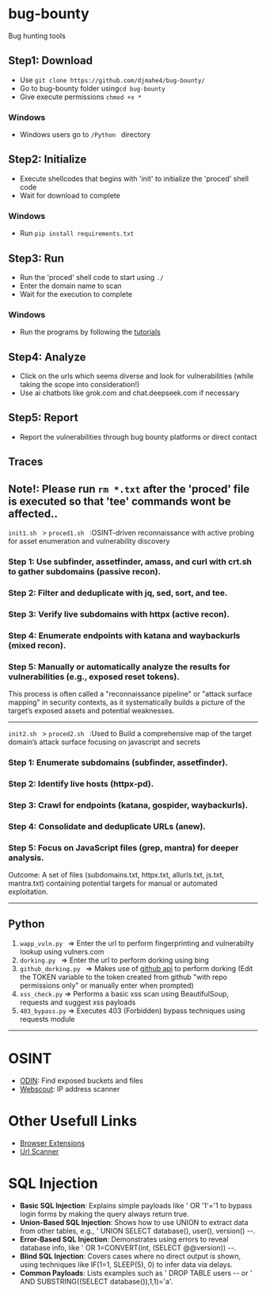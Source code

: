 # bug-bounty
Bug hunting tools
## Step1: Download
- Use ```git clone https://github.com/djmahe4/bug-bounty/ ```
- Go to bug-bounty folder using```cd bug-bounty ```
- Give execute permissions ```chmod +x * ```
### Windows
- Windows users go to ```/Python ``` directory
## Step2: Initialize
- Execute shellcodes that begins with 'init' to initialize the 'proced' shell code
- Wait for download to complete
### Windows
- Run ```pip install requirements.txt ```
## Step3: Run
- Run the 'proced' shell code to start using ```./ ```
- Enter the domain name to scan
- Wait for the execution to complete
### Windows 
- Run the programs by following the [tutorials](#Python)
## Step4: Analyze
- Click on the urls which seems diverse and look for vulnerabilities (while taking the scope into consideration!)
- Use ai chatbots like grok.com and chat.deepseek.com if necessary
## Step5: Report
- Report the vulnerabilities through bug bounty platforms or direct contact

## Traces

Note!: Please run ```rm *.txt``` after the 'proced' file is executed so that 'tee' commands wont be affected..
--
```init1.sh ``` > ```proced1.sh ``` 
:OSINT-driven reconnaissance with active probing for asset enumeration and vulnerability discovery
### Step 1: Use subfinder, assetfinder, amass, and curl with crt.sh to gather subdomains (passive recon).
### Step 2: Filter and deduplicate with jq, sed, sort, and tee.
### Step 3: Verify live subdomains with httpx (active recon).
### Step 4: Enumerate endpoints with katana and waybackurls (mixed recon).
### Step 5: Manually or automatically analyze the results for vulnerabilities (e.g., exposed reset tokens).
This process is often called a "reconnaissance pipeline" or "attack surface mapping" in security contexts, as it systematically builds a picture of the target’s exposed assets and potential weaknesses.
***
```init2.sh ``` > ```proced2.sh ```
:Used to Build a comprehensive map of the target domain’s attack surface focusing on javascript and secrets 

### Step 1: Enumerate subdomains (subfinder, assetfinder).
### Step 2: Identify live hosts (httpx-pd).
### Step 3: Crawl for endpoints (katana, gospider, waybackurls).
### Step 4: Consolidate and deduplicate URLs (anew).
### Step 5: Focus on JavaScript files (grep, mantra) for deeper analysis.
Outcome: A set of files (subdomains.txt, httpx.txt, allurls.txt, js.txt, mantra.txt) containing potential targets for manual or automated exploitation.
***
## Python
1. ```wapp_vuln.py ``` => Enter the url to perform fingerprinting and vulnerabilty lookup using vulners.com
2. ```dorking.py ``` => Enter the url to perform dorking using bing
3. ```github_dorking.py ``` => Makes use of [github api](https://github.com/settings/tokens) to perform dorking (Edit the TOKEN variable to the token created from github "with repo permissions only" or manually enter when prompted)
4. ```xss_check.py``` => Performs a basic xss scan using BeautifulSoup, requests and suggest xss payloads
5. ```403_bypass.py``` => Executes  403 (Forbidden) bypass techniques using requests module
---
# OSINT
- [ODIN](https://odin.io/): Find exposed buckets and files
- [Webscout](https://webscout.io/): IP address scanner
# Other Usefull Links
- [Browser Extensions](https://omarora1603.medium.com/top-11-bug-bounty-extensions-that-will-save-you-hours-bea31a368529)
- [Url Scanner](https://cyscan.io/)
# SQL Injection
- **Basic SQL Injection**: Explains simple payloads like ' OR '1'='1 to bypass login forms by making the query always return true.
- **Union-Based SQL Injection**: Shows how to use UNION to extract data from other tables, e.g., ' UNION SELECT database(), user(), version() --.
- **Error-Based SQL Injection**: Demonstrates using errors to reveal database info, like ' OR 1=CONVERT(int, (SELECT @@version)) --.
- **Blind SQL Injection**: Covers cases where no direct output is shown, using techniques like IF(1=1, SLEEP(5), 0) to infer data via delays.
- **Common Payloads**: Lists examples such as ' DROP TABLE users -- or ' AND SUBSTRING((SELECT database()),1,1)='a'.
